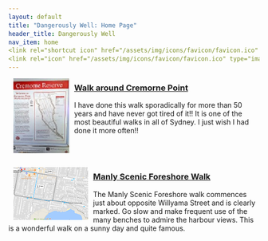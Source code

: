 ```yaml
---
layout: default
title: "Dangerously Well: Home Page"
header_title: Dangerously Well
nav_item: home
<link rel="shortcut icon" href="/assets/img/icons/favicon/favicon.ico" type="image/x-icon">
<link rel="icon" href="/assets/img/icons/favicon/favicon.ico" type="image/x-icon">
---
```

<head>
<link rel="shortcut icon" href="/assets/img/icons/favicon/favicon.ico" type="image/x-icon">
<link rel="icon" href="/assets/img/icons/favicon/favicon.ico" type="image/x-icon">
</head>



<a href="\assets\img\cremorne_point\WalkAroundCremornePoint.jpg"><img align="left" src="\assets\img\cremorne_point\WalkAroundCremornePoint_112_150.jpg" hspace="10" title="Cremorne Point Map"></a> 
### [](#header-1)[Walk around Cremorne Point](\walks\walk_around_cremorne_point)
I have done this walk sporadically for more than 50 years and have never got tired of it!! It is one of the most beautiful walks in all of Sydney. I just wish I had done it more often!!                                     
<br>
<br>
<br>


<a href="\assets\img\manly_foreshore\map_manly_foreshore_walk.png"><img align="left" src="\assets\img\manly_foreshore\map_manly_foreshore_walk_150_106.png" hspace="10" title="Manly Foreshore Map"></a> 
### [](#header-2)[Manly Scenic Foreshore Walk](\walks\manly_foreshore)
The Manly Scenic Foreshore walk commences just about opposite Willyama Street and is clearly marked. Go slow and make frequent use of the many benches to admire the harbour views. This is a wonderful walk on a sunny day and quite famous.
<br>
<br>
<br>

